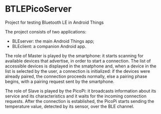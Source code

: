 # BTLEPicoServer
Project for testing Bluetooth LE in Android Things

The project consists of two applications:
* BLEserver: the main Android Things app;
* BLEclient: a companion Android app.

The role of Master is played by the smartphone: it starts scanning for available devices that advertise, in order to start a connection. The list of accessible devices is displayed in the smatphone and, when a device in the list is selected by the user, a connection is initialized: if the devices were already paired, the connection proceeds normally, else a pairing phase begins, with
a pairing request sent by the smartphone.

The role of Slave is played by the PicoPi: it broadcasts information about its service and its characteristics and it waits for the incoming connection requests. After the connection is established, the PicoPi starts sending the temperature value, detected by its sensor, over the BLE channel.

